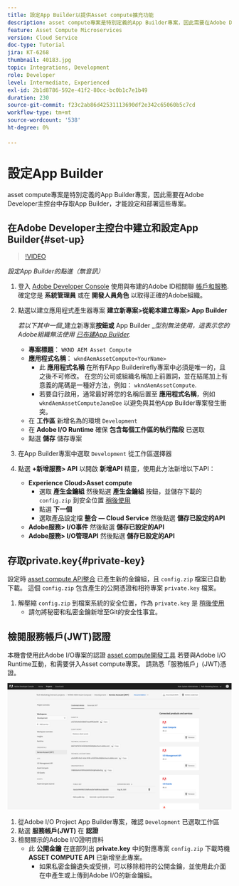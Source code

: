 ```yaml
---
title: 設定App Builder以提供Asset compute擴充功能
description: asset compute專案是特別定義的App Builder專案，因此需要在Adobe Developer主控台中存取App Builder，才能設定和部署這些專案。
feature: Asset Compute Microservices
version: Cloud Service
doc-type: Tutorial
jira: KT-6268
thumbnail: 40183.jpg
topic: Integrations, Development
role: Developer
level: Intermediate, Experienced
exl-id: 2b1d8786-592e-41f2-80cc-bc0b1c7e1b49
duration: 230
source-git-commit: f23c2ab86d42531113690df2e342c65060b5c7cd
workflow-type: tm+mt
source-wordcount: '538'
ht-degree: 0%

---
```


# 設定App Builder

asset compute專案是特別定義的App Builder專案，因此需要在Adobe Developer主控台中存取App Builder，才能設定和部署這些專案。

## 在Adobe Developer主控台中建立和設定App Builder{#set-up}

>[!VIDEO](https://video.tv.adobe.com/v/40183?quality=12&learn=on)

_設定App Builder的點進（無音訊）_

1. 登入 [Adobe Developer Console](https://console.adobe.io) 使用與布建的Adobe ID相關聯 [帳戶和服務](./accounts-and-services.md). 確定您是 __系統管理員__ 或在 __開發人員角色__ 以取得正確的Adobe組織。
1. 點選以建立應用程式產生器專案 __建立新專案>從範本建立專案> App Builder__

   _若以下其中一個__&#x200B;建立新專案&#x200B;__按鈕或__ App Builder __型別無法使用，這表示您的Adobe組織無法使用 [已布建App Builder](#request-adobe-project-app-builder)._

   + __專案標題__： `WKND AEM Asset Compute`
   + __應用程式名稱__： `wkndAemAssetCompute<YourName>`
      + 此 __應用程式名稱__ 在所有FApp Builderirefly專案中必須是唯一的，且之後不可修改。 在您的公司或組織名稱加上前置詞，並在結尾加上有意義的尾碼是一種好方法，例如： `wkndAemAssetCompute`.
      + 若要自行啟用，通常最好將您的名稱后置至 __應用程式名稱__，例如 `wkndAemAssetComputeJaneDoe` 以避免與其他App Builder專案發生衝突。
   + 在 __工作區__ 新增名為的環境 `Development`
   + 在 __Adobe I/O Runtime__ 確保 __包含每個工作區的執行階段__ 已選取
   + 點選 __儲存__ 儲存專案
1. 在App Builder專案中選取 `Development` 從工作區選擇器
1. 點選 __+新增服務> API__ 以開啟 __新增API__ 精靈，使用此方法新增以下API：

   + __Experience Cloud>Asset compute__
      + 選取 __產生金鑰組__ 然後點選 __產生金鑰組__ 按鈕，並儲存下載的 `config.zip` 到安全位置 [稍後使用](#private-key)
      + 點選 __下一個__
      + 選取產品設定檔 __整合 — Cloud Service__ 然後點選 __儲存已設定的API__
   + __Adobe服務> I/O事件__ 然後點選 __儲存已設定的API__
   + __Adobe服務> I/O管理API__ 然後點選 __儲存已設定的API__

## 存取private.key{#private-key}

設定時 [asset compute API整合](#set-up) 已產生新的金鑰組，且 `config.zip` 檔案已自動下載。 這個 `config.zip` 包含產生的公開憑證和相符專案 `private.key` 檔案。

1. 解壓縮 `config.zip` 到檔案系統的安全位置，作為 `private.key` 是 [稍後使用](../develop/environment-variables.md)
   + 請勿將秘密和私密金鑰新增至Git的安全性事宜。

## 檢閱服務帳戶(JWT)認證

本機會使用此Adobe I/O專案的認證 [asset compute開發工具](../develop/development-tool.md) 若要與Adobe I/O Runtime互動，和需要併入Asset compute專案。 請熟悉「服務帳戶」(JWT)憑證。

![Adobe Developer服務帳戶認證](./assets/app-builder/service-account.png)

1. 從Adobe I/O Project App Builder專案，確認 `Development` 已選取工作區
1. 點選 __服務帳戶(JWT)__ 在 __認證__
1. 檢閱顯示的Adobe I/O證明資料
   + 此 __公開金鑰__ 在底部列出 __private.key__ 中的對應專案 `config.zip` 下載時機 __ASSET COMPUTE API__ 已新增至此專案。
      + 如果私密金鑰遺失或受損，可以移除相符的公開金鑰，並使用此介面在中產生或上傳到Adobe I/O的新金鑰組。
